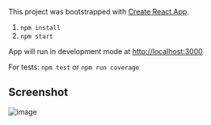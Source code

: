 This project was bootstrapped with [Create React App](https://github.com/facebook/create-react-app).

1) `npm install`
2) `npm start`

App will run in development mode at [http://localhost:3000](http://localhost:3000) 

For tests: `npm test` or `npm run coverage`

## Screenshot

![image](https://github.com/Mihairz/Scrimba-React-1-Digital_business_card/assets/101760974/f61cf7e2-881a-4164-adc6-49483ade5661)
